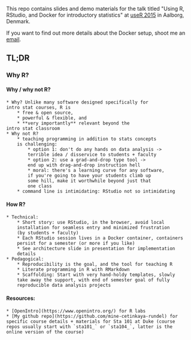 This repo contains slides and demo materials for the talk 
titled "Using R, RStudio, and Docker for introductory 
statistics" at [useR 2015](http://user2015.math.aau.dk/) 
in Aalborg, Denmark.

If you want to find out more details about the Docker setup,
shoot me an [email](mailto:mine@stat.duke.edu).

## TL;DR

### Why R?

#### Why / why not R?
    * Why? Unlike many software designed specifically for
    intro stat courses, R is 
        * free & open source, 
        * powerful & flexible, and 
        * **very importantly** relevant beyond the
    intro stat classroom
    * Why not R?
        * teaching programming in addition to stats concepts
        is challenging:
            * option 1: don't do any hands on data analysis ->
            terrible idea / disservice to students + faculty
            * option 2: use a grad-and-drop type tool -> 
            end up with drag-and-drop instruction hell
            * moral: there's a learning curve for any software,
            if you're going to have your students climb up
            some hill, make it worthwhile beyond just that
            one class
        * command line is intimidating: RStudio not so intimidating

#### How R?
    * Technical:
        * Short story: use RStudio, in the browser, avoid local
        installation for seamless entry and minimized frustration
        (by students + faculty)
        * Each RStudio session lives in a Docker container, containers
        persist for a semester (or more if you like)
        * See architecture slide in presentation for implementation
        details
    * Pedagogical:
        * Reproducibility is the goal, and the tool for teaching R
        * Literate programming in R with RMarkdown
        * Scaffolding: Start with very hand-holdy templates, slowly
        take away the support, with end of semester goal of fully
        reproducible data analysis projects

#### Resources:
    * [OpenIntro](https://www.openintro.org/) for R labs
    * [My github repo](https://github.com/mine-cetinkaya-rundel) for 
    specific course details + materials for Sta 101 at Duke (course 
    repos usually start with `sta101_` or `sta104_`, latter is the 
    online version of the course)
